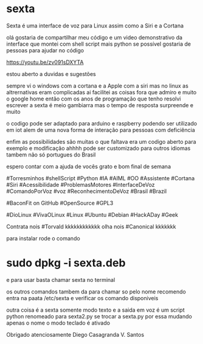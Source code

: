 # sexta
Sexta é uma interface de voz para Linux assim como a Siri e a Cortana

olá gostaria de compartilhar meu código e um video demonstrativo da interface que montei com shell script mais python
se possível gostaria de pessoas para ajudar no código

https://youtu.be/zv091sDXYTA

estou aberto a duvidas e sugestões

sempre vi o windows com a cortana e a Apple com a siri mas no linux as altrernativas eram complicadas
ai facilitei as coisas fora que admiro e muito o google home então com os anos de programação que tenho
resolvi escrever a sexta é meio gambiarra mas o tempo de resposta surpreende e muito

o codigo pode ser adaptado para arduino e raspberry podendo ser utilizado em iot
alem de uma nova forma de interação para pessoas com deficiência

enfim as possibilidades são muitas o que faltava era um codigo aberto para exemplo e modificação
ahhhh pode ser customizado para outros idiomas tambem não só portugues do Brasil

espero contar com a ajuda de vocês grato e bom final de semana

#Torresminhos #shellScript #Python #IA #AIML #OO #Assistente #Cortana #Siri #Acessibilidade #ProblemasMotores #InterfaceDeVoz #ComandoPorVoz #voz #ReconhecimentoDeVoz #Brasil #Brazil

#BaconFit on GitHub
#OpenSource #GPL3

#DioLinux #VivaOLinux #Linux #Ubuntu #Debian
#HackADay #Geek

Contrata nois #Torvald kkkkkkkkkkkk
olha nois #Canonical kkkkkkk


para instalar rode o comando
# sudo dpkg -i sexta.deb

e para usar basta chamar sexta no terminal

os outros comandos tambem da para chamar so pelo nome
recomendo entra na paata /etc/sexta e verificar os comando disponiveis

outra coisa é a sexta somente modo texto e a saida em voz 
é um script python renomeado para sexta2.py se trocar a sexta.py por essa mudando
apenas o nome o modo teclado é ativado

Obrigado atenciosamente Diego Casagranda V. Santos <Bacon Fit>
